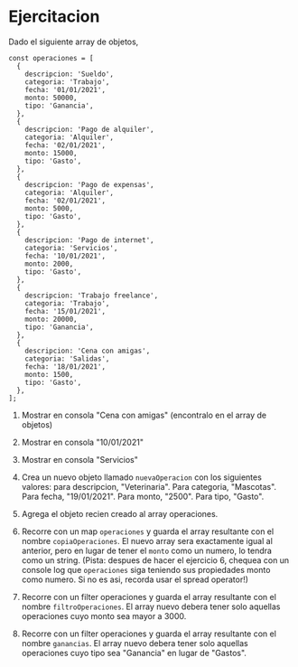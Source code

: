 # Ejercitacion

Dado el siguiente array de objetos, 

```
const operaciones = [
  {
    descripcion: 'Sueldo',
    categoria: 'Trabajo',
    fecha: '01/01/2021',
    monto: 50000,
    tipo: 'Ganancia',
  },
  {
    descripcion: 'Pago de alquiler',
    categoria: 'Alquiler',
    fecha: '02/01/2021',
    monto: 15000,
    tipo: 'Gasto',
  },
  {
    descripcion: 'Pago de expensas',
    categoria: 'Alquiler',
    fecha: '02/01/2021',
    monto: 5000,
    tipo: 'Gasto',
  },
  {
    descripcion: 'Pago de internet',
    categoria: 'Servicios',
    fecha: '10/01/2021',
    monto: 2000,
    tipo: 'Gasto',
  },
  {
    descripcion: 'Trabajo freelance',
    categoria: 'Trabajo',
    fecha: '15/01/2021',
    monto: 20000,
    tipo: 'Ganancia',
  },
  {
    descripcion: 'Cena con amigas',
    categoria: 'Salidas',
    fecha: '18/01/2021',
    monto: 1500,
    tipo: 'Gasto',
  },
];
```

1. Mostrar en consola "Cena con amigas" (encontralo en el array de objetos)
2. Mostrar en consola "10/01/2021"
3. Mostrar en consola "Servicios"

4. Crea un nuevo objeto llamado `nuevaOperacion` con los siguientes valores: para descripcion, "Veterinaria". Para categoria, "Mascotas". Para fecha, "19/01/2021". Para monto, "2500". Para tipo, "Gasto". 
5. Agrega el objeto recien creado al array operaciones. 

6. Recorre con un map `operaciones` y guarda el array resultante con el nombre `copiaOperaciones`. El nuevo array sera exactamente igual al anterior, pero en lugar de tener el `monto` como un numero, lo tendra como un string. 
(Pista: despues de hacer el ejercicio 6, chequea con un console log que `operaciones` siga teniendo sus propiedades monto como numero. Si no es asi, recorda usar el spread operator!)

7. Recorre con un filter operaciones y guarda el array resultante con el nombre `filtroOperaciones`. El array nuevo debera tener solo aquellas operaciones cuyo monto sea mayor a 3000. 

8. Recorre con un filter operaciones y guarda el array resultante con el nombre `ganancias`. El array nuevo debera tener solo aquellas operaciones cuyo tipo sea "Ganancia" en lugar de "Gastos". 
